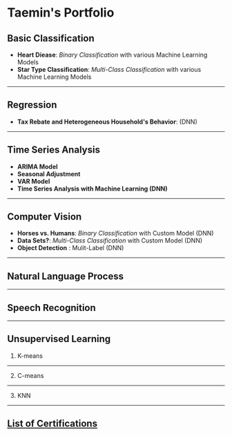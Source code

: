 # Taemin's Portfolio


## Basic Classification

- **Heart Diease**: _Binary Classification_ with various Machine Learning Models
- **Star Type Classification**: _Multi-Class Classification_ with various Machine Learning Models

------
## Regression

- **Tax Rebate and Heterogeneous Household's Behavior**: (DNN)

------

## Time Series Analysis

- **ARIMA Model**
- **Seasonal Adjustment**
- **VAR Model**
- **Time Series Analysis with Machine Learning (DNN)**

------

## Computer Vision

- **Horses vs. Humans**: _Binary Classification_ with Custom Model (DNN)
- **Data Sets?**: _Multi-Class Classification_ with Custom Model (DNN)
- **Object Detection** : Mulit-Label (DNN)

------

## Natural Language Process

------

## Speech Recognition

------


## Unsupervised Learning

1. K-means

------

2. C-means

------

3. KNN

------


## [List of Certifications](https://github.com/TaeminDA/portfolio/blob/main/certifications/)

